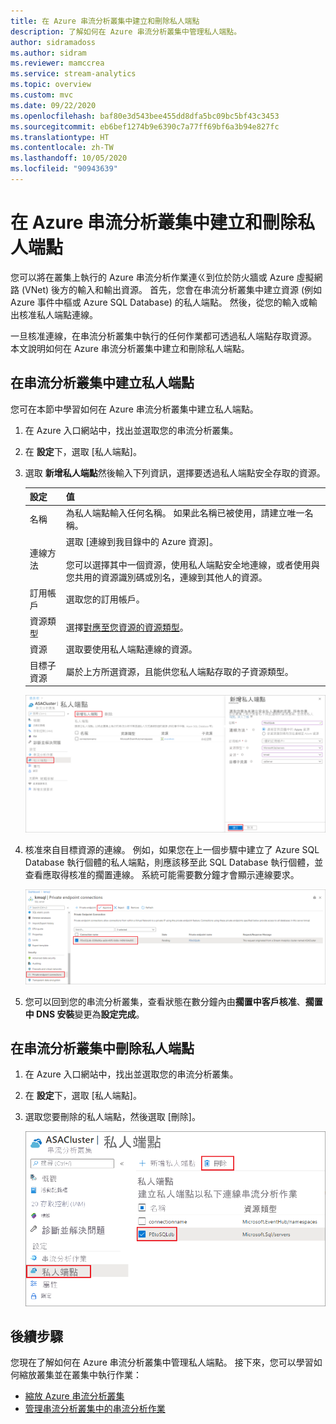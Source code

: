 ```yaml
---
title: 在 Azure 串流分析叢集中建立和刪除私人端點
description: 了解如何在 Azure 串流分析叢集中管理私人端點。
author: sidramadoss
ms.author: sidram
ms.reviewer: mamccrea
ms.service: stream-analytics
ms.topic: overview
ms.custom: mvc
ms.date: 09/22/2020
ms.openlocfilehash: baf80e3d543bee455dd8dfa5bc09bc5bf43c3453
ms.sourcegitcommit: eb6bef1274b9e6390c7a77ff69bf6a3b94e827fc
ms.translationtype: HT
ms.contentlocale: zh-TW
ms.lasthandoff: 10/05/2020
ms.locfileid: "90943639"
---
```

# <a name="create-and-delete-private-endpoints-in-an-azure-stream-analytics-cluster"></a>在 Azure 串流分析叢集中建立和刪除私人端點

您可以將在叢集上執行的 Azure 串流分析作業連ㄍ到位於防火牆或 Azure 虛擬網路 (VNet) 後方的輸入和輸出資源。 首先，您會在串流分析叢集中建立資源 (例如 Azure 事件中樞或 Azure SQL Database) 的私人端點。 然後，從您的輸入或輸出核准私人端點連線。

一旦核准連線，在串流分析叢集中執行的任何作業都可透過私人端點存取資源。 本文說明如何在 Azure 串流分析叢集中建立和刪除私人端點。

## <a name="create-private-endpoint-in-stream-analytics-cluster"></a>在串流分析叢集中建立私人端點

您可在本節中學習如何在 Azure 串流分析叢集中建立私人端點。

1. 在 Azure 入口網站中，找出並選取您的串流分析叢集。

1. 在 **設定**下，選取 [私人端點]。

1. 選取 **新增私人端點**然後輸入下列資訊，選擇要透過私人端點安全存取的資源。

   |設定|值|
   |---|---|
   |名稱|為私人端點輸入任何名稱。 如果此名稱已被使用，請建立唯一名稱。|
   |連線方法|選取 [連線到我目錄中的 Azure 資源]。<br><br>您可以選擇其中一個資源，使用私人端點安全地連線，或者使用與您共用的資源識別碼或別名，連線到其他人的資源。|
   |訂用帳戶|選取您的訂用帳戶。|
   |資源類型|選擇[對應至您資源的資源類型](../private-link/private-endpoint-overview.md#private-link-resource)。|
   |資源|選取要使用私人端點連線的資源。|
   |目標子資源|屬於上方所選資源，且能供您私人端點存取的子資源類型。|

   ![私人端點建立體驗](./media/private-endpoints/create-private-endpoint.png)

1. 核准來自目標資源的連線。 例如，如果您在上一個步驟中建立了 Azure SQL Database 執行個體的私人端點，則應該移至此 SQL Database 執行個體，並查看應取得核准的擱置連線。 系統可能需要數分鐘才會顯示連線要求。

    ![核准私人端點](./media/private-endpoints/approve-private-endpoint.png)

1. 您可以回到您的串流分析叢集，查看狀態在數分鐘內由**擱置中客戶核准**、**擱置中 DNS 安裝**變更為**設定完成**。

## <a name="delete-a-private-endpoint-in-a-stream-analytics-cluster"></a>在串流分析叢集中刪除私人端點

1. 在 Azure 入口網站中，找出並選取您的串流分析叢集。

1. 在 **設定**下，選取 [私人端點]。

1. 選取您要刪除的私人端點，然後選取 [刪除]。

   ![刪除私人端點](./media/private-endpoints/delete-private-endpoint.png)

## <a name="next-steps"></a>後續步驟

您現在了解如何在 Azure 串流分析叢集中管理私人端點。 接下來，您可以學習如何縮放叢集並在叢集中執行作業：

* [縮放 Azure 串流分析叢集](scale-cluster.md)
* [管理串流分析叢集中的串流分析作業](manage-jobs-cluster.md)